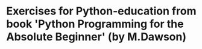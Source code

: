 Exercises for Python-education from book 'Python Programming for the Absolute Beginner' (by M.Dawson)
=====================================================================================================